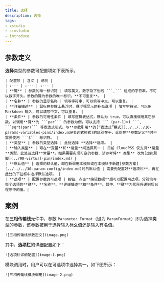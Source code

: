 ```yaml
---
title: 选择
description: 选择
tags:
- xstudio
- simstudio
- introduce
---
```


## 参数定义

**选择**类型的参数可配置项如下表所示。

    | 配置项 | 含义 | 说明 |
    | :--- | :--- | :--- | 
    | **键** | 参数的唯一标识符 | 填写英文、数字及下划线 ```_``` 组成的字符串，不可以数字开头。参数的键为参数的唯一标识，**不可重复**。 | 
    | **名称** | 参数的显示名称 | 填写字符串，可以填写中文，可以重复。 | 
    | **详细描述** | 鼠标在参数上悬浮时，悬浮框显示的补充说明 | 填写字符串，可以用 Markdown 输入，可以填写中文，可以重复。 |
    | **条件** | 参数的可用性条件 | 填写逻辑表达式，默认为 true，可以直接调用其它参数。以调用**键**为 ```par``` 的参数为例，可以支持 ``` (par-1)>1 ```, ```sqrt(par)``` 等表达式形式。与**参数引用**的[“表达式”模式](../../../10-params-variables-pins/index.md#表达式模式)的区别在于，此处在**参数定义**时不需要使用 ```$``` 标识符。 |
    | **类型** | 参数的类型选择 | 此处选择 **选择**选项。 |
    | **输入类型** | 可在**变量**和**常量**间选择其一 | 目前 CloudPSS 仅支持**常量**类型，此处请选择**常量**。如果需要实现可变的参数，请参考将** 类型** 改为[虚拟引脚](../90-virtual-pin/index.md) |
    | **默认值** | 选择的默认值，即在新调用本模块或在本模块中新建[参数方案](../../../30-param-config/index.md)时的默认值 | 需要先配置好**选项栏**，再在此处的下拉框中选择默认选项。 |
    | **选项** | 配置参数的可选项 | 按钮，点击**编辑数据**后可以配置可选项。分别填写每个选项的**键**、**名称**、**详细描述**和**条件**。其中，**键**为实际传递到后台程序中的值。|


## 案例

在**三相传输线**元件中，参数 ```Parameter Format```（键为 ```ParamFormat```）即为选择类型的参数，该参数被用于选择输入标幺值还是输入有名值。

    ![三相传输线参数定义](image.png)

其中，**选项栏**的详细配置如下：

    ![选项栏详细配置](image-1.png)

模块调用时，用户可以在可选项中选择其一，如下图所示：

    ![三相传输线模块调用](image-2.png)


